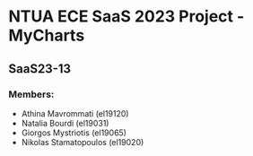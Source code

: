 # NTUA ECE SaaS 2023 Project - MyCharts
  
## SaaS23-13
  
### Members:

- Athina Mavrommati (el19120)
- Natalia Bourdi (el19031)
- Giorgos Mystriotis (el19065)
- Nikolas Stamatopoulos (el19020)
